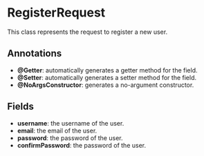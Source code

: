 # RegisterRequest

This class represents the request to register a new user.

## Annotations
- **@Getter**: automatically generates a getter method for the field.
- **@Setter**: automatically generates a setter method for the field.
- **@NoArgsConstructor**: generates a no-argument constructor.

## Fields
- **username**: the username of the user.
- **email**: the email of the user.
- **password**: the password of the user.
- **confirmPassword**: the password of the user.
